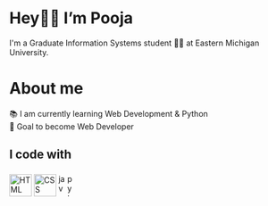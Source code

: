 # Hey👋🏻 I’m Pooja <br>
I'm a Graduate Information Systems student 👩‍🎓 at Eastern Michigan University.


# About me <br>

📚 I am currently learning Web Development & Python <br>
🎯 Goal to become Web Developer <br>


<h2 align="left">I code with</h2>

###

<div align="left">
        
 <img src="https://cdn.jsdelivr.net/gh/devicons/devicon@latest/icons/html5/html5-original-wordmark.svg"  height="40" width="40" alt="HTML logo" />
 <img src="https://cdn.jsdelivr.net/gh/devicons/devicon@latest/icons/css3/css3-original.svg" height="40" width="40" alt="CSS logo" />
 <img src="https://cdn.jsdelivr.net/gh/devicons/devicon/icons/javascript/javascript-original.svg" height="40" width="12" alt="javascript logo"  />
 <img src="https://cdn.jsdelivr.net/gh/devicons/devicon/icons/python/python-original.svg" height="40" width="12" alt="python logo"  />

</div>

###
